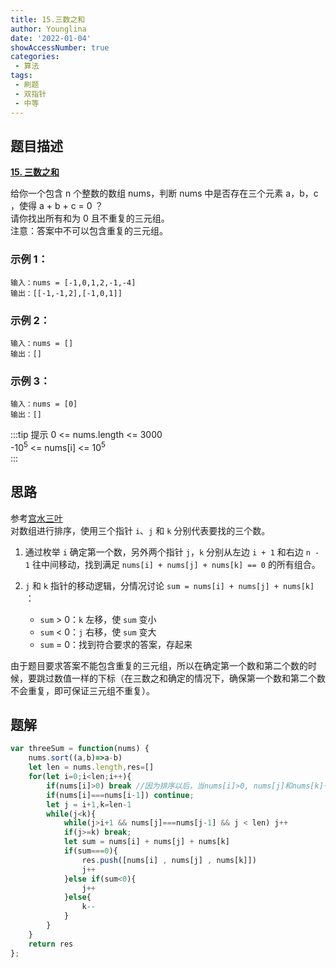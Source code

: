 ```yaml
---
title: 15.三数之和
author: Younglina
date: '2022-01-04'
showAccessNumber: true
categories:
 - 算法
tags:
 - 刷题
 - 双指针
 - 中等
---
```


## 题目描述

**[15. 三数之和](https://leetcode-cn.com/problems/3sum/solution/shua-chuan-lc-pai-xu-shuang-zhi-zhen-jie-cd8r/)**  


给你一个包含 n 个整数的数组 nums，判断 nums 中是否存在三个元素 a，b，c ，使得 a + b + c = 0 ？  
请你找出所有和为 0 且不重复的三元组。  
注意：答案中不可以包含重复的三元组。  

### 示例 1：
```
输入：nums = [-1,0,1,2,-1,-4]
输出：[[-1,-1,2],[-1,0,1]]
```

### 示例 2：
```
输入：nums = []
输出：[]
```

### 示例 3：
```
输入：nums = [0]
输出：[]
```

:::tip 提示
0 <= nums.length <= 3000  
-$10^5$ <= nums[i] <= $10^5$  
:::

## 思路
参考[宫水三叶](https://github.com/SharingSource/LogicStack-LeetCode/edit/main/LeetCode/11-20/15.%20%E4%B8%89%E6%95%B0%E4%B9%8B%E5%92%8C%EF%BC%88%E4%B8%AD%E7%AD%89%EF%BC%89.md)  
对数组进行排序，使用三个指针 `i`、`j` 和 `k` 分别代表要找的三个数。

1. 通过枚举 `i` 确定第一个数，另外两个指针 `j`，`k` 分别从左边 `i + 1` 和右边 `n - 1` 往中间移动，找到满足 `nums[i] + nums[j] + nums[k] == 0` 的所有组合。

2. `j` 和 `k` 指针的移动逻辑，分情况讨论 `sum = nums[i] + nums[j] + nums[k]` ：
    * `sum` > 0：`k` 左移，使 `sum` 变小
    * `sum` < 0：`j` 右移，使 `sum` 变大
    * `sum` = 0：找到符合要求的答案，存起来

由于题目要求答案不能包含重复的三元组，所以在确定第一个数和第二个数的时候，要跳过数值一样的下标（在三数之和确定的情况下，确保第一个数和第二个数不会重复，即可保证三元组不重复）。

## 题解
```javascript
var threeSum = function(nums) {
    nums.sort((a,b)=>a-b)
    let len = nums.length,res=[]
    for(let i=0;i<len;i++){
        if(nums[i]>0) break //因为排序以后，当nums[i]>0, nums[j]和nums[k]一定大于0，所以和也就一定大于0，后续都可以不用判断了
        if(nums[i]===nums[i-1]) continue;
        let j = i+1,k=len-1
        while(j<k){
            while(j>i+1 && nums[j]===nums[j-1] && j < len) j++
            if(j>=k) break;
            let sum = nums[i] + nums[j] + nums[k]
            if(sum===0){
                res.push([nums[i] , nums[j] , nums[k]])
                j++
            }else if(sum<0){
                j++
            }else{
                k--
            }
        }
    }
    return res
};
```